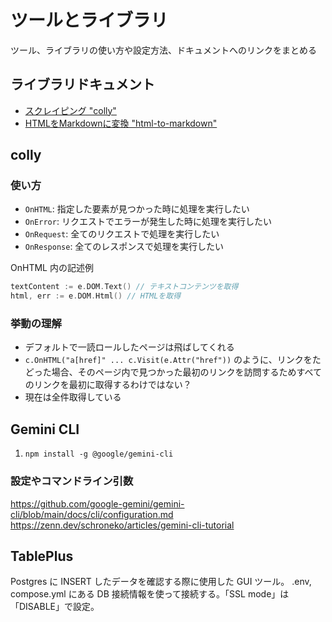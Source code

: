# ツールとライブラリ
ツール、ライブラリの使い方や設定方法、ドキュメントへのリンクをまとめる

## ライブラリドキュメント
- [スクレイピング "colly"](https://pkg.go.dev/github.com/gocolly/colly#section-documentation)
- [HTMLをMarkdownに変換 "html-to-markdown"](https://pkg.go.dev/github.com/JohannesKaufmann/html-to-markdown/v2#section-documentation)

## colly
### 使い方
- `OnHTML`: 指定した要素が見つかった時に処理を実行したい
- `OnError`: リクエストでエラーが発生した時に処理を実行したい
- `OnRequest`: 全てのリクエストで処理を実行したい
- `OnResponse`: 全てのレスポンスで処理を実行したい

OnHTML 内の記述例
```go
textContent := e.DOM.Text() // テキストコンテンツを取得
html, err := e.DOM.Html() // HTMLを取得
```

### 挙動の理解
- デフォルトで一読ロールしたページは飛ばしてくれる
- `c.OnHTML("a[href]" ... c.Visit(e.Attr("href"))` のように、リンクをたどった場合、そのページ内で見つかった最初のリンクを訪問するためすべてのリンクを最初に取得するわけではない？
- 現在は全件取得している

## Gemini CLI
1. `npm install -g @google/gemini-cli`

### 設定やコマンドライン引数
https://github.com/google-gemini/gemini-cli/blob/main/docs/cli/configuration.md
https://zenn.dev/schroneko/articles/gemini-cli-tutorial

## TablePlus
Postgres に INSERT したデータを確認する際に使用した GUI ツール。
.env, compose.yml にある DB 接続情報を使って接続する。「SSL mode」は「DISABLE」で設定。
